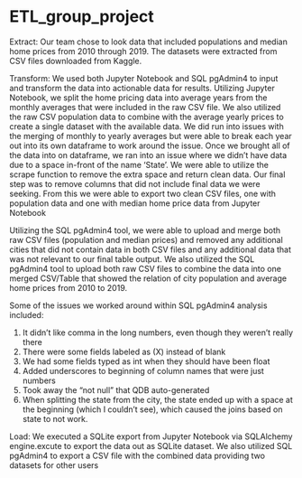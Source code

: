 # ETL_group_project

Extract: Our team chose to look data that included populations and median home prices from 2010 through 2019. The datasets were extracted from CSV files downloaded from Kaggle. 

Transform: We used both Jupyter Notebook and SQL pgAdmin4 to input and transform the data into actionable data for results. 
Utilizing Jupyter Notebook, we split the home pricing data into average years from the monthly averages that were included in the raw CSV file. We also utilized the raw CSV population data to combine with the average yearly prices to create a single dataset with the available data. We did run into issues with the merging of monthly to yearly averages but were able to break each year out into its own dataframe to work around the issue. Once we brought all of the data into on dataframe, we ran into an issue where we didn’t have data due to a space in-front of the name ‘State’. We were able to utilize the scrape function to remove the extra space and return clean data. Our final step was to remove columns that did not include final data we were seeking. From this we were able to export two clean CSV files, one with population data and one with median home price data from Jupyter Notebook

Utilizing the SQL pgAdmin4 tool, we were able to upload and merge both raw CSV files (population and median prices) and removed any additional cities that did not contain data in both CSV files and any additional data that was not relevant to our final table output. We also utilized the SQL pgAdmin4 tool to upload both raw CSV files to combine the data into one merged CSV/Table that showed the relation of city population and average home prices from 2010 to 2019. 

Some of the issues we worked around within SQL pgAdmin4 analysis included:
1) It didn’t like comma in the long numbers, even though they weren’t really there 
2) There were some fields labeled as (X) instead of blank 
3) We had some fields typed as int when they should have been float 
4) Added underscores to beginning of column names that were just numbers 
5) Took away the “not null” that QDB auto-generated 
6) When splitting the state from the city, the state ended up with a space at the beginning (which I couldn’t see), which caused the joins based on state to not work.

Load: We executed a SQLite export from Jupyter Notebook via SQLAlchemy engine.excute to export the data out as SQLite dataset. We also utilized SQL pgAdmin4 to export a CSV file with the combined data providing two datasets for other users

